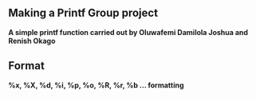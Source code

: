 ## Making a Printf Group project

****A simple printf function carried out by Oluwafemi Damilola Joshua and Renish Okago****

## Format

****%x, %X, %d, %i, %p, %o, %R, %r, %b ... formatting****
